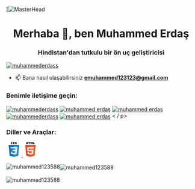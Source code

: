 [![MasterHead](http:https://images.pexels.com/photos/270632/pexels-photo-270632.jpeg?auto=compress&cs=tinysrgb&w=1260&h=750&dpr=1)
<h1 align="center">Merhaba 👋, ben Muhammed Erdaş</h1>
<h3 align="center">Hindistan'dan tutkulu bir ön uç geliştiricisi</h3>

<p align="left"> <a href= "https://twitter.com/muhammederdass" target="blank"><img src="https://img.shields.io/twitter/follow/muhammederdass?logo=twitter&style=for-the-badge" alt= "muhammederdass" /></a> </p>

- 📫 Bana nasıl ulaşabilirsiniz **emuhammed123123@gmail.com**

<h3 align="left">Benimle iletişime geçin:</h3>
<p align="left ">
<a href = "https://twitter.com/muhammederdass" target = "blank"><img align = "center" src = "https://raw.githubusercontent.com/rahuldkjain/github-profile-readme -generator/master/src/images/icons/Social/twitter.svg" alt = "muhammederdass" height = "30" genişlik = "40" /></a>
<a href = "https://linkedin.com /in/muhammed erdaş" target = "boş"><img align = "center" src = "https://raw.githubusercontent.com/rahuldkjain/github-profile-readme-generator/master/src/images/icons/ Social/linked-in-alt.svg" alt = "muhammed erdaş" height = "30" genişlik = "40" /></a>
<a href = "https://fb.com/muhammed erdaş" target= "blank"><img align = "center" src = "https://raw.githubusercontent.com/rahuldkjain/github-profile-readme-generator/master/src/images/icons/Social/facebook.svg" alt= "muhammed erdaş" height = "30" genişlik = "40" /></a>
<a href = "https://instagram.com/muhammederdass" target = "blank"><img align = "center" src= "https://raw.githubusercontent.com/rahuldkjain/github-profile-readme-generator/master/src/images/icons/Social/instagram.svg" alt = "muhammederdass" height = "30" genişlik = "40" /></a>
<a href = "https://www.youtube.com/c/muhammed erdaş" target = "blank"><img align = "center" src = "https://raw.githubusercontent. com/rahuldkjain/github-profile-readme-generator/master/src/images/icons/Social/youtube.svg" alt = "muhammed erdaş" height = "30" genişlik = "40" /></a> <
/ p>

<h3 align="left">Diller ve Araçlar:</h3>
<p align="left"> <a href="https://www.w3schools.com/css/" target="_blank" rel ="noreferrer"> <img src = "https://raw.githubusercontent.com/devicons/devicon/master/icons/css3/css3-original-wordmark.svg" alt = "css3" width = "40" yükseklik = "40"/> </a> <a href="https://www.w3.org/html/" target = "_blank" rel = "noreferrer"> <img src = "https://raw.githubusercontent.com/devicons/devicon/master/icons/html5/html5-original-wordmark.svg" alt ="html5" width = "40" height = "40"/> </a> </p>

<p><img align = "left" src = "https://github-readme-stats.vercel.app /api/top-langs?username=muhammed123588&show_icons=true&locale=en&layout=compact" alt="muhammed123588" /></p>

<p> <img align="center" src="https://github-readme -stats.vercel.app/api?username=muhammed123588&show_icons=true&locale=en" alt = "muhammed123588" /></p>

<p><img align = "center" src = "https://github-readme-streak -stats.herokuapp.com/?user=muhammed123588&" alt="muhammed123588" /></p>
